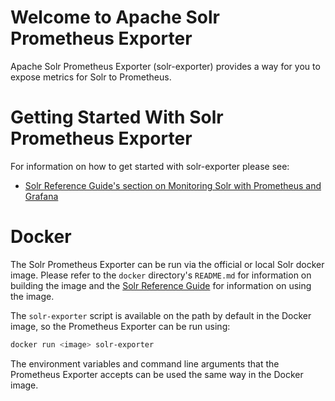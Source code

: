 Welcome to Apache Solr Prometheus Exporter
========

Apache Solr Prometheus Exporter (solr-exporter) provides a way for you to expose metrics for Solr to Prometheus.

# Getting Started With Solr Prometheus Exporter

For information on how to get started with solr-exporter please see:
 * [Solr Reference Guide's section on Monitoring Solr with Prometheus and Grafana](https://solr.apache.org/guide/monitoring-with-prometheus-and-grafana.html)

# Docker

The Solr Prometheus Exporter can be run via the official or local Solr docker image.
Please refer to the `docker` directory's `README.md` for information on building the image
and the [Solr Reference Guide](https://solr.apache.org/guide/solr-in-docker.html) for information on using the image.

The `solr-exporter` script is available on the path by default in the Docker image, so the Prometheus Exporter can be run using:

```bash
docker run <image> solr-exporter
```

The environment variables and command line arguments that the Prometheus Exporter accepts can be used the same way in the Docker image.
